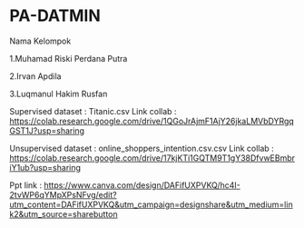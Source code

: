 # PA-DATMIN
Nama Kelompok 

1.Muhamad Riski Perdana Putra

2.Irvan Apdila

3.Luqmanul Hakim Rusfan

Supervised 
dataset : Titanic.csv
Link collab : https://colab.research.google.com/drive/1QGoJrAjmF1AjY26jkaLMVbDYRgqGST1J?usp=sharing

Unsupervised
dataset : online_shoppers_intention.csv.csv
Link collab : https://colab.research.google.com/drive/17kjKTi1GQTM9T1gY38DfvwEBmbriY1ub?usp=sharing

Ppt link : https://www.canva.com/design/DAFifUXPVKQ/hc4I-2tvWP6qYMpXPsNFvg/edit?utm_content=DAFifUXPVKQ&utm_campaign=designshare&utm_medium=link2&utm_source=sharebutton
